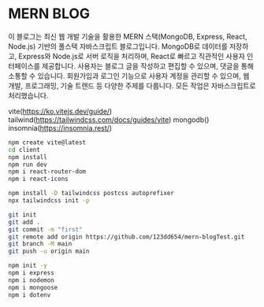 # MERN BLOG

이 블로그는 최신 웹 개발 기술을 활용한 MERN 스택(MongoDB, Express, React, Node.js) 기반의 풀스택 자바스크립트 블로그입니다.
MongoDB로 데이터를 저장하고, Express와 Node.js로 서버 로직을 처리하며, React로 빠르고 직관적인 사용자 인터페이스를 제공합니다.
사용자는 블로그 글을 작성하고 편집할 수 있으며, 댓글을 통해 소통할 수 있습니다.
회원가입과 로그인 기능으로 사용자 계정을 관리할 수 있으며, 웹 개발, 프로그래밍, 기술 트렌드 등 다양한 주제를 다룹니다.
모든 작업은 자바스크립트로 처리했습니다.

vite(https://ko.vitejs.dev/guide/)
tailwind(https://tailwindcss.com/docs/guides/vite)
mongodb()
insomnia(https://insomnia.rest/)

```bash
npm create vite@latest
cd client
npm install
npm run dev
npm i react-router-dom
npm i react-icons
```

```bash
npm install -D tailwindcss postcss autoprefixer
npx tailwindcss init -p
```

```bash
git init
git add .
git commit -m "first"
git remote add origin https://github.com/123dd654/mern-blogTest.git
git branch -M main
git push -u origin main
```

```bash
npm init -y
npm i express
npm i nodemon
npm i mongoose
npm i dotenv
```

